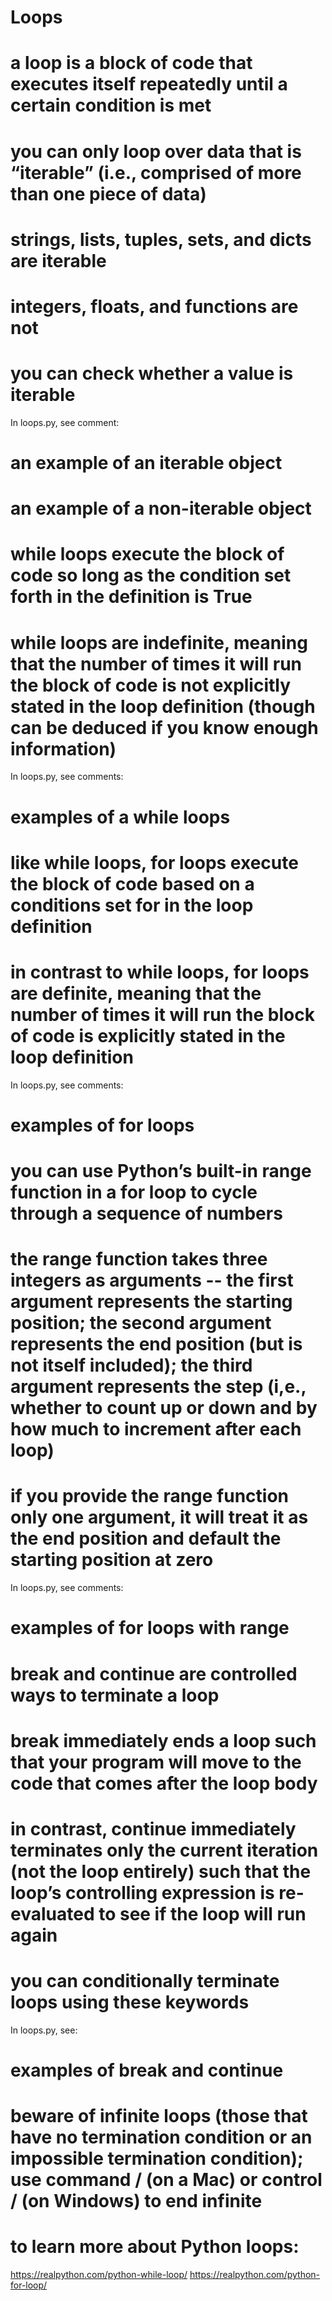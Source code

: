 # Loops

# a loop is a block of code that executes itself repeatedly until a certain condition is met
# you can only loop over data that is “iterable” (i.e., comprised of more than one piece of data)
# strings, lists, tuples, sets, and dicts are iterable 
# integers, floats, and functions are not
# you can check whether a value is iterable

In loops.py, see comment:
# an example of an iterable object
# an example of a non-iterable object


# while loops execute the block of code so long as the condition set forth in the definition is True
# while loops are indefinite, meaning that the number of times it will run the block of code is not explicitly stated in the loop definition (though can be deduced if you know enough information)
In loops.py, see comments:
# examples of a while loops


# like while loops, for loops execute the block of code based on a conditions set for in the loop definition
# in contrast to while loops, for loops are definite, meaning that the number of times it will run the block of code is explicitly stated in the loop definition
In loops.py, see comments:
# examples of for loops


# you can use Python’s built-in range function in a for loop to cycle through a sequence of numbers
# the range function takes three integers as arguments -- the first argument represents the starting position; the second argument represents the end position (but is not itself included); the third argument represents the step (i,e., whether to count up or down and by how much to increment after each loop)
# if you provide the range function only one argument, it will treat it as the end position and default the starting position at zero
In loops.py, see comments:
# examples of for loops with range


# break and continue are controlled ways to terminate a loop
# break immediately ends a loop such that your program will move to the code that comes after the loop body
# in contrast, continue immediately terminates only the current iteration (not the loop entirely) such that the loop’s controlling expression is re-evaluated to see if the loop will run again
# you can conditionally terminate loops using these keywords
In loops.py, see:
# examples of break and continue


# beware of infinite loops (those that have no termination condition or an impossible termination condition); use command / (on a Mac) or control / (on Windows) to end infinite
# to learn more about Python loops:
https://realpython.com/python-while-loop/
https://realpython.com/python-for-loop/

